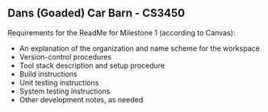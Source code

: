 ## Dans (Goaded) Car Barn - CS3450

Requirements for the ReadMe for Milestone 1 (according to Canvas):

- An explanation of the organization and name scheme for the workspace
- Version-control procedures
- Tool stack description and setup procedure
- Build instructions
- Unit testing instructions
- System testing instructions
- Other development notes, as needed
